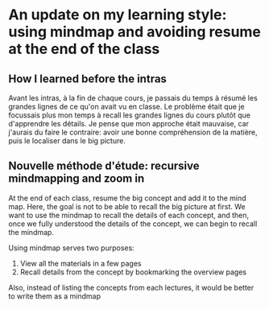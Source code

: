 # An update on my learning style: using mindmap and avoiding resume at the end of the class

## How I learned before the intras

Avant les intras, à la fin de chaque cours, je passais du temps à résumé les 
grandes lignes de ce qu'on avait vu en classe. Le problème était que je focussais 
plus mon temps à recall les grandes lignes du cours plutôt que d'apprendre les 
détails. Je pense que mon approche était mauvaise, car j'aurais du faire le 
contraire: avoir une bonne compréhension de la matière, puis le localiser 
dans le big picture.

## Nouvelle méthode d'étude: recursive mindmapping and zoom in

At the end of each class, resume the big concept and add it to the mind map. 
Here, the goal is not to be able to recall the big picture at first. We want 
to use the mindmap to recall the details of each concept, and then, once we 
fully understood the details of the concept, we can begin to recall the mindmap.

Using mindmap serves two purposes: 
1. View all the materials in a few pages  
2. Recall details from the concept by bookmarking the overview pages

Also, instead of listing the concepts from each lectures, it would be better 
to write them as a mindmap 


